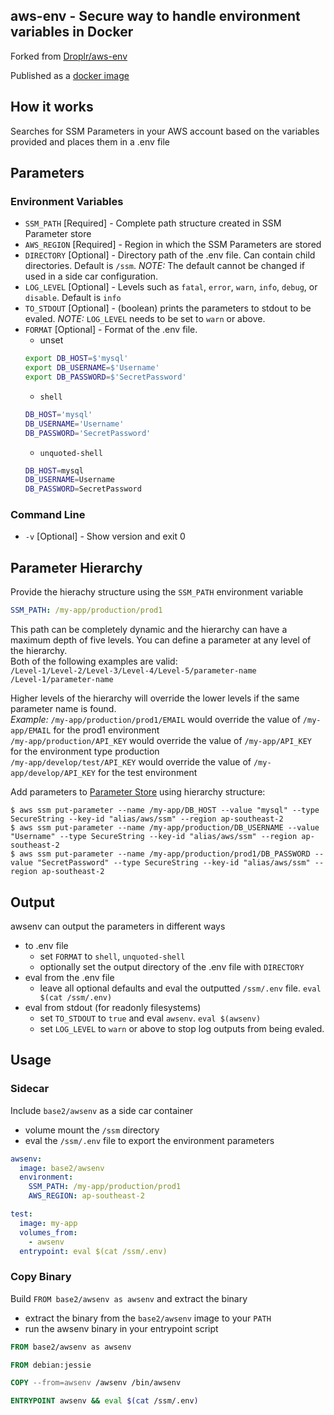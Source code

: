 aws-env - Secure way to handle environment variables in Docker
------------------------

Forked from [Droplr/aws-env](https://github.com/Droplr/aws-env)

Published as a [docker image](https://hub.docker.com/r/base2/awsenv/)

## How it works

Searches for SSM Parameters in your AWS account based on the variables provided and places them in a .env file

## Parameters

### Environment Variables

* `SSM_PATH` [Required] - Complete path structure created in SSM Parameter store
* `AWS_REGION` [Required] - Region in which the SSM Parameters are stored
* `DIRECTORY` [Optional] - Directory path of the .env file. Can contain child directories. Default is `/ssm`. *NOTE:* The default cannot be changed if used in a side car configuration.
* `LOG_LEVEL` [Optional] - Levels such as `fatal`, `error`, `warn`, `info`, `debug`, or `disable`. Default is `info`
* `TO_STDOUT` [Optional] - (boolean) prints the parameters to stdout to be evaled. *NOTE:* `LOG_LEVEL` needs to be set to `warn` or above.
* `FORMAT` [Optional] - Format of the .env file.
    * unset
    ```bash
    export DB_HOST=$'mysql'
    export DB_USERNAME=$'Username'
    export DB_PASSWORD=$'SecretPassword'
    ```
    * `shell`
    ```bash
    DB_HOST='mysql'
    DB_USERNAME='Username'
    DB_PASSWORD='SecretPassword'
    ```
    * `unquoted-shell`
    ```bash
    DB_HOST=mysql
    DB_USERNAME=Username
    DB_PASSWORD=SecretPassword
    ```

### Command Line

* `-v` [Optional] - Show version and exit 0

## Parameter Hierarchy

Provide the hierachy structure using the `SSM_PATH` environment variable
```yml
SSM_PATH: /my-app/production/prod1
```

This path can be completely dynamic and the hierarchy can have a maximum depth of five levels. You can define a parameter at any level of the hierarchy.<br /> Both of the following examples are valid:<br />
`/Level-1/Level-2/Level-3/Level-4/Level-5/parameter-name`<br />
`/Level-1/parameter-name`<br />

Higher levels of the hierarchy will override the lower levels if the same parameter name is found.<br />
*Example:*
  `/my-app/production/prod1/EMAIL` would override the value of `/my-app/EMAIL` for the prod1 environment<br />
  `/my-app/production/API_KEY` would override the value of `/my-app/API_KEY` for the environment type production<br />
  `/my-app/develop/test/API_KEY` would override the value of `/my-app/develop/API_KEY` for the test environment

Add parameters to [Parameter Store](https://console.aws.amazon.com/ec2/v2/home#Parameters:) using hierarchy structure:
```
$ aws ssm put-parameter --name /my-app/DB_HOST --value "mysql" --type SecureString --key-id "alias/aws/ssm" --region ap-southeast-2
$ aws ssm put-parameter --name /my-app/production/DB_USERNAME --value "Username" --type SecureString --key-id "alias/aws/ssm" --region ap-southeast-2
$ aws ssm put-parameter --name /my-app/production/prod1/DB_PASSWORD --value "SecretPassword" --type SecureString --key-id "alias/aws/ssm" --region ap-southeast-2
```

## Output

awsenv can output the parameters in different ways

* to .env file
    * set `FORMAT` to `shell`, `unquoted-shell`
    * optionally set the output directory of the .env file with `DIRECTORY`
* eval from the .env file
    * leave all optional defaults and eval the outputted `/ssm/.env` file. `eval $(cat /ssm/.env)`
* eval from stdout (for readonly filesystems)
    * set `TO_STDOUT` to `true` and eval `awsenv`. `eval $(awsenv)`
    * set `LOG_LEVEL` to `warn` or above to stop log outputs from being evaled.


## Usage

### Sidecar

Include `base2/awsenv` as a side car container

  * volume mount the `/ssm` directory
  * eval the `/ssm/.env` file to export the environment parameters

```yml
awsenv:
  image: base2/awsenv
  environment:
    SSM_PATH: /my-app/production/prod1
    AWS_REGION: ap-southeast-2

test:
  image: my-app
  volumes_from:
    - awsenv
  entrypoint: eval $(cat /ssm/.env)
```

### Copy Binary

Build `FROM base2/awsenv as awsenv` and extract the binary

  * extract the binary from the `base2/awsenv` image to your `PATH`
  * run the awsenv binary in your entrypoint script

```Dockerfile
FROM base2/awsenv as awsenv

FROM debian:jessie

COPY --from=awsenv /awsenv /bin/awsenv

ENTRYPOINT awsenv && eval $(cat /ssm/.env)
```
